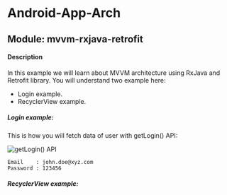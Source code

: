 # Android-App-Arch

## Module: mvvm-rxjava-retrofit

#### Description
In this example we will learn about MVVM architecture using RxJava and Retrofit library.
You will understand two example here:
- Login example.
- RecyclerView example.

##### Login example:

This is how you will fetch data of user with getLogin() API:

![getLogin() API](http://www.pjetapps.com/api-tutorials/images/github/mvvm_rxjava_retrofit/get_login.png)

```
Email    : john.doe@xyz.com
Password : 123456
```

##### RecyclerView example:


